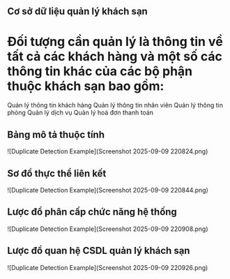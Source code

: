 ## Cơ sở dữ liệu quản lý khách sạn
# Đối tượng cần quản lý là thông tin về tất cả các khách hàng và một số các thông tin khác của các bộ phận thuộc khách sạn bao gồm:
Quản lý thông tin khách hàng
Quản lý thông tin nhân viên
Quản lý thông tin phòng
Quản lý dịch vụ
Quản lý hoá đơn thanh toán 

## Bảng mô tả thuộc tính 
![Duplicate Detection Example](Screenshot 2025-09-09 220824.png)

## Sơ đồ thực thể liên kết 
![Duplicate Detection Example](Screenshot 2025-09-09 220844.png)

## Lược đồ phân cấp chức năng hệ thống 
![Duplicate Detection Example](Screenshot 2025-09-09 220908.png)

## Lược đồ quan hệ CSDL  quản lý khách sạn
![Duplicate Detection Example](Screenshot 2025-09-09 220926.png)
